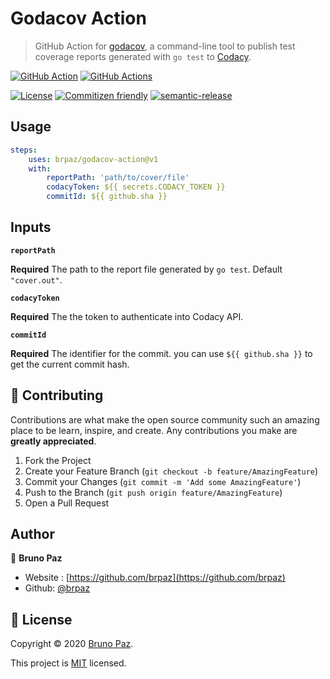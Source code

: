 # Godacov Action

> GitHub Action for [godacov](https://github.com/schrej/godacov), a command-line tool to publish test coverage reports generated with `go test` to [Codacy](https://codacy.com).

[![GitHub Action](https://img.shields.io/badge/GitHub-Action-blue?style=for-the-badge)](https://github.com/features/actions)
[![GitHub Actions](https://img.shields.io/github/workflow/status/brpaz/godacov-action/CI?label=build&logo=github&style=for-the-badge)](https://github.com/brpaz/godacov-action/actions)

[![License](https://img.shields.io/badge/License-MIT-yellow.svg?style=for-the-badge)](LICENSE)
[![Commitizen friendly](https://img.shields.io/badge/commitizen-friendly-brightgreen.svg?style=for-the-badge)](http://commitizen.github.io/cz-cli/)
[![semantic-release](https://img.shields.io/badge/%20%20%F0%9F%93%A6%F0%9F%9A%80-semantic--release-e10079.svg?style=for-the-badge)](https://github.com/semantic-release/semantic-release?style=for-the-badge)

## Usage

```yml
steps:
    uses: brpaz/godacov-action@v1
    with:
        reportPath: 'path/to/cover/file'
        codacyToken: ${{ secrets.CODACY_TOKEN }}
        commitId: ${{ github.sha }}
```

## Inputs

**`reportPath`**

**Required** The path to the report file generated by `go test`. Default `"cover.out"`.

**`codacyToken`**

**Required** The the token to authenticate into Codacy API.

**`commitId`**

**Required** The identifier for the commit. you can use `${{ github.sha }}` to get the current commit hash.


## 🤝 Contributing

Contributions are what make the open source community such an amazing place to be learn, inspire, and create. Any contributions you make are **greatly appreciated**.

1. Fork the Project
2. Create your Feature Branch (`git checkout -b feature/AmazingFeature`)
3. Commit your Changes (`git commit -m 'Add some AmazingFeature'`)
4. Push to the Branch (`git push origin feature/AmazingFeature`)
5. Open a Pull Request

## Author

👤 **Bruno Paz**

* Website : [https://github.com/brpaz](https://github.com/brpaz)
* Github: [@brpaz](https://github.com/brpaz)

## 📝 License

Copyright © 2020 [Bruno Paz](https://github.com/brpaz).

This project is [MIT](LICENSE) licensed.
